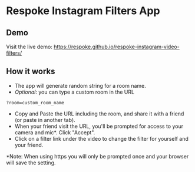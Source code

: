 # Respoke Instagram Filters App

## Demo

Visit the live demo:
https://respoke.github.io/respoke-instagram-video-filters/

## How it works

- The app will generate random string for a room name.
- *Optional*: you can type a custom room in the URL

```
?room=custom_room_name
```

- Copy and Paste the URL including the room, and share it with a friend (or paste in another tab).
- When your friend visit the URL, you'll be prompted for access to your camera and mic*. Click "Accept".
- Click on a filter link under the video to change the filter for yourself and your friend.

*Note: When using https you will only be prompted once and your browser will save the setting.
